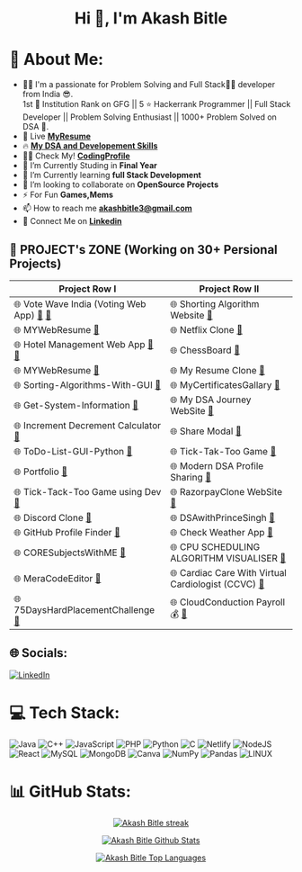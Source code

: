 <h1 align="center">Hi 👋, I'm <b>Akash Bitle</b></h1>

# 💫 About Me:
- 👨‍💻 I'm a passionate for Problem Solving and Full Stack👨‍💻 developer from India 😎.<br>1st 🥇 Institution Rank on GFG || 5 ⭐ Hackerrank Programmer || Full Stack Developer || Problem Solving Enthusiast || 1000+ Problem Solved on DSA 🧡.
- 📔 Live [**MyResume**](https://drive.google.com/file/d/1knysyrsUOQuov7YQlbTrqciLvG5znFDN/view?usp=sharing)
- 🔥 [**My DSA and Developement Skills**](https://linktr.ee/akash_bitle)
- 👨‍💻 Check My! [**CodingProfile**](https://bitleakash6.github.io/MyCodingProfiles/)
- 🔭 I’m Currently Studing in **Final Year**
- 📘 I’m Currently learning ****full Stack Development****
- 👯 I’m looking to collaborate on **OpenSource Projects**
- ⚡ For Fun **Games,Mems**
- 📫 How to reach me **akashbitle3@gmail.com**
- 🔗 Connect Me on [**Linkedin**](https://linkedin.com/in/https://linkedin.com/akash-bitle)

## 📝 PROJECT's ZONE (Working on 30+ Persional Projects)

| Project Row I                        | Project Row II      |
|------------------------------------|----------------------------------------|
| 🌐  Vote Wave India (Voting Web App) [**🔗**](https://votewaveindia-webapplication.onrender.com/) [**:file_folder:**](https://github.com/bitleakash6/Voting-WebApplication) | 🌐 Shorting Algorithm Website [**🔗**](https://bitleakash6.github.io/Sorting-Visualizer-Web-Application/) | 
| 🌐 MYWebResume [**🔗**]()  | 🌐 Netflix Clone [**🔗**](https://cineplexify.netlify.app/) | 
| 🌐 Hotel Management Web App [**🔗**](https://hotels-b4j6.onrender.com/) [**:file_folder:**](https://github.com/bitleakash6/Hotels-web-Application-nodejs-) | 🌐 ChessBoard [**🔗**]() | 
| 🌐 MYWebResume [**🔗**]() | 🌐 My Resume Clone [**🔗**]() | 
| 🌐 Sorting-Algorithms-With-GUI [**🔗**]() | 🌐 MyCertificatesGallary [**🔗**]() | 
| 🌐 Get-System-Information [**🔗**]() | 🌐 My DSA Journey WebSite  [**🔗**]() |
| 🌐 Increment Decrement Calculator [**🔗**]() | 🌐 Share Modal [**🔗**]() | 
| 🌐 ToDo-List-GUI-Python [**🔗**]() | 🌐 Tick-Tak-Too Game [**🔗**]() | 
| 🌐 Portfolio [**🔗**]() | 🌐 Modern DSA Profile Sharing [**🔗**]() |
| 🌐 Tick-Tack-Too Game using Dev [**🔗**]() | 🌐 RazorpayClone WebSite [**🔗**]() | 
| 🌐 Discord Clone [**🔗**]() | 🌐 DSAwithPrinceSingh [**🔗**]() | 
| 🌐 GitHub Profile Finder [**🔗**]() | 🌐 Check Weather App [**🔗**]() | 
| 🌐 CORESubjectsWithME [**🔗**]() | 🌐 CPU SCHEDULING ALGORITHM VISUALISER [**🔗**]() | 
| 🌐 MeraCodeEditor [**🔗**]() | 🌐 Cardiac Care With Virtual Cardiologist (CCVC) [**🔗**]() |  
| 🌐 75DaysHardPlacementChallenge [**🔗**]() | 🌐 CloudConduction Payroll 💰 [**🔗**]()


## 🌐 Socials:
[![LinkedIn](https://img.shields.io/badge/LinkedIn-%230077B5.svg?logo=linkedin&logoColor=white)](https://linkedin.com/in/https://linkedin.com/akash-bitle) 


# 💻 Tech Stack:
![Java](https://img.shields.io/badge/java-%23ED8B00.svg?style=plastic&logo=java&logoColor=white) ![C++](https://img.shields.io/badge/c++-%2300599C.svg?style=plastic&logo=c%2B%2B&logoColor=white) ![JavaScript](https://img.shields.io/badge/javascript-%23323330.svg?style=plastic&logo=javascript&logoColor=%23F7DF1E) ![PHP](https://img.shields.io/badge/php-%23777BB4.svg?style=plastic&logo=php&logoColor=white) ![Python](https://img.shields.io/badge/python-3670A0?style=plastic&logo=python&logoColor=ffdd54) ![C](https://img.shields.io/badge/c-%2300599C.svg?style=plastic&logo=c&logoColor=white) ![Netlify](https://img.shields.io/badge/netlify-%23000000.svg?style=plastic&logo=netlify&logoColor=#00C7B7) ![NodeJS](https://img.shields.io/badge/node.js-6DA55F?style=plastic&logo=node.js&logoColor=white) ![React](https://img.shields.io/badge/react-%2320232a.svg?style=plastic&logo=react&logoColor=%2361DAFB) ![MySQL](https://img.shields.io/badge/mysql-%2300f.svg?style=plastic&logo=mysql&logoColor=white) ![MongoDB](https://img.shields.io/badge/MongoDB-%234ea94b.svg?style=plastic&logo=mongodb&logoColor=white) ![Canva](https://img.shields.io/badge/Canva-%2300C4CC.svg?style=plastic&logo=Canva&logoColor=white) ![NumPy](https://img.shields.io/badge/numpy-%23013243.svg?style=plastic&logo=numpy&logoColor=white) ![Pandas](https://img.shields.io/badge/pandas-%23150458.svg?style=plastic&logo=pandas&logoColor=white) ![LINUX](https://img.shields.io/badge/Linux-FCC624?style=plastic&logo=linux&logoColor=black)


# 📊 GitHub Stats:
<p align="center">
    <a href="https://https://github.com/bitleakash6/github-readme-streak-stats">
        <img title="🔥 Get streak stats for your profile at git.io/streak-stats" alt="Akash Bitle streak" src="https://github-readme-streak-stats.herokuapp.com/?user=bitleakash6&theme=black-ice&hide_border=true&stroke=0000&background=060A0CD0"/>
    </a>
</p>

<p align="center">
    <a href="https://github.com/bitleakash6/github-readme-stats"><img alt="Akash Bitle Github Stats" src="https://github-readme-stats.vercel.app/api?username=bitleakash6&show_icons=true&count_private=true&theme=react&hide_border=true&bg_color=0D1117" />
    </a>
</p>
<p align="center">
    <a href="https://github.com/bitleakash6/github-readme-stats"><img alt="Akash Bitle Top Languages" src="https://github-readme-stats.vercel.app/api/top-langs/?username=bitleakash6&langs_count=8&count_private=true&layout=compact&theme=react&hide_border=true&bg_color=0D1117" />
    </a>
</p>
